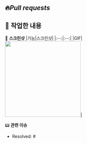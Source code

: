 ## 🔥*Pull requests*

👷 **작업한 내용**
- 

📸 **스크린샷**
|기능|스크린샷|
|:--:|:--:|
|GIF|<img src ="" width ="250">|

📟 **관련 이슈**
- Resolved: #
